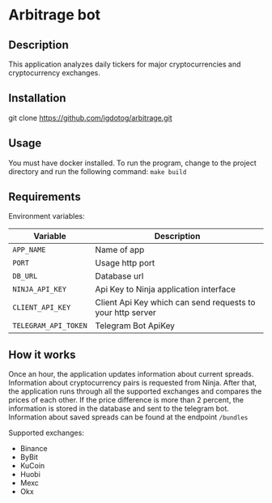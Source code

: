 # Arbitrage bot

## Description

This application analyzes daily tickers for major cryptocurrencies and cryptocurrency exchanges.

## Installation

git clone https://github.com/igdotog/arbitrage.git

## Usage

You must have docker installed. To run the program, change to the project directory and run the following command:
`make build`

## Requirements

Environment variables:

| Variable             | Description                                                |
|----------------------|------------------------------------------------------------|
| `APP_NAME`           | Name of app                                                |
| `PORT`               | Usage http port                                            |
| `DB_URL`             | Database url                                               |
| `NINJA_API_KEY`      | Api Key to Ninja application interface                     |
| `CLIENT_API_KEY`     | Client Api Key which can send requests to your http server |
| `TELEGRAM_API_TOKEN` | Telegram Bot ApiKey                                        |

## How it works

Once an hour, the application updates information about current spreads.
Information about cryptocurrency pairs is requested from Ninja.
After that, the application runs through all the supported exchanges and compares the prices of each other.
If the price difference is more than 2 percent, the information is stored in the database and sent to the telegram bot.
Information about saved spreads can be found at the endpoint `/bundles`

Supported exchanges:
 - Binance
 - ByBit
 - KuCoin
 - Huobi
 - Mexc
 - Okx

